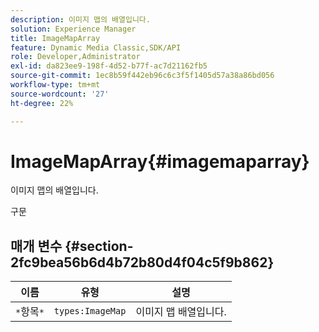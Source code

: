 ```yaml
---
description: 이미지 맵의 배열입니다.
solution: Experience Manager
title: ImageMapArray
feature: Dynamic Media Classic,SDK/API
role: Developer,Administrator
exl-id: da823ee9-198f-4d52-b77f-ac7d21162fb5
source-git-commit: 1ec8b59f442eb96c6c3f5f1405d57a38a86bd056
workflow-type: tm+mt
source-wordcount: '27'
ht-degree: 22%

---
```


# ImageMapArray{#imagemaparray}

이미지 맵의 배열입니다.

구문

## 매개 변수 {#section-2fc9bea56b6d4b72b80d4f04c5f9b862}

| 이름 | 유형 | 설명 |
|---|---|---|
| `*`항목`*` | `types:ImageMap` | 이미지 맵 배열입니다. |
